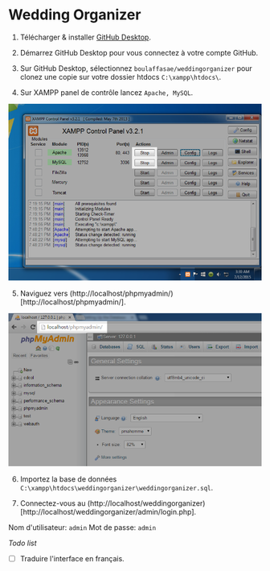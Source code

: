 # Wedding Organizer

1. Télécharger & installer [GitHub Desktop](https://desktop.github.com/).

2. Démarrez GitHub Desktop pour vous connectez à votre compte GitHub.

3. Sur GitHub Desktop, sélectionnez `boulaffasae/weddingorganizer` pour clonez une copie sur votre dossier htdocs `C:\xampp\htdocs\`.

4. Sur XAMPP panel de contrôle lancez `Apache, MySQL`.

![XAMPP sur windows](./docs/assets/xampp.png)

5. Naviguez vers (http://localhost/phpmyadmin/)[http://localhost/phpmyadmin/].

![PhpMyAdmin sur http://localhost/phpmyadmin/](./docs/assets/phpmyadmin.png)

6. Importez la base de données `C:\xampp\htdocs\weddingorganizer\weddingorganizer.sql`.

7. Connectez-vous au (http://localhost/weddingorganizer)[http://localhost/weddingorganizer/admin/login.php].

Nom d'utilisateur: `admin`
Mot de passe: `admin`

*Todo list*

- [ ] Traduire l'interface en français.
